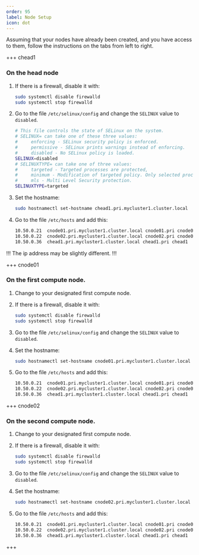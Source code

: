 ```yaml
---
order: 95
label: Node Setup
icon: dot
---
```


Assuming that your nodes have already been created, and you have access to them, follow the instructions on the tabs from left to right.


+++ chead1
### On the head node

1. If there is a firewall, disable it with:

	```bash
	sudo systemctl disable firewalld
	sudo systemctl stop firewalld
	```

2. Go to the file `/etc/selinux/config` and change the `SELINUX` value to `disabled`.
	```bash
	# This file controls the state of SELinux on the system.
	# SELINUX= can take one of these three values:
	#     enforcing - SELinux security policy is enforced.
	#     permissive - SELinux prints warnings instead of enforcing.
	#     disabled - No SELinux policy is loaded.
	SELINUX=disabled
	# SELINUXTYPE= can take one of three values:
	#     targeted - Targeted processes are protected,
	#     minimum - Modification of targeted policy. Only selected processes are protected.
	#     mls - Multi Level Security protection.
	SELINUXTYPE=targeted

	```

3. Set the hostname:

	```bash
	sudo hostnamectl set-hostname chead1.pri.mycluster1.cluster.local
	```

4. Go to the file `/etc/hosts` and add this:

	```bash
	10.50.0.21  cnode01.pri.mycluster1.cluster.local cnode01.pri cnode01
	10.50.0.22  cnode02.pri.mycluster1.cluster.local cnode02.pri cnode02
	10.50.0.36  chead1.pri.mycluster1.cluster.local chead1.pri chead1
	```
!!!
The ip address may be slightly different.
!!!

+++ cnode01
### On the first compute node.

1. Change to your designated first compute node.

2. If there is a firewall, disable it with:

	```bash
	sudo systemctl disable firewalld
	sudo systemctl stop firewalld
	```

3. Go to the file `/etc/selinux/config` and change the `SELINUX` value to `disabled`.


4. Set the hostname:

	```bash
	sudo hostnamectl set-hostname cnode01.pri.mycluster1.cluster.local
	```

5. Go to the file `/etc/hosts` and add this:

	```bash
	10.50.0.21  cnode01.pri.mycluster1.cluster.local cnode01.pri cnode01
	10.50.0.22  cnode02.pri.mycluster1.cluster.local cnode02.pri cnode02
	10.50.0.36  chead1.pri.mycluster1.cluster.local chead1.pri chead1
	```

+++ cnode02
### On the second compute node.

1. Change to your designated first compute node.

2. If there is a firewall, disable it with:

	```bash
	sudo systemctl disable firewalld
	sudo systemctl stop firewalld
	```

3. Go to the file `/etc/selinux/config` and change the `SELINUX` value to `disabled`.

4. Set the hostname:

	```bash
	sudo hostnamectl set-hostname cnode02.pri.mycluster1.cluster.local
	```

5. Go to the file `/etc/hosts` and add this:

	```bash
	10.50.0.21  cnode01.pri.mycluster1.cluster.local cnode01.pri cnode01
	10.50.0.22  cnode02.pri.mycluster1.cluster.local cnode02.pri cnode02
	10.50.0.36  chead1.pri.mycluster1.cluster.local chead1.pri chead1
	```

+++

